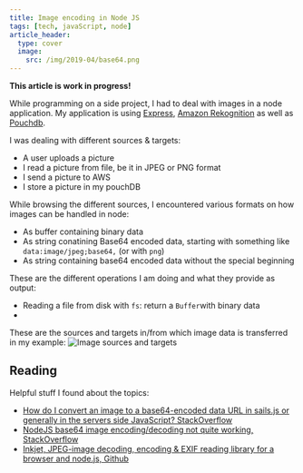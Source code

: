 ```yaml
---
title: Image encoding in Node JS
tags: [tech, javaScript, node]
article_header:
  type: cover
  image:
    src: /img/2019-04/base64.png
---
```


**This article is work in progress!**


While programming on a side project, I had to deal with images in a node application. My application is using [Express](https://expressjs.com/), [Amazon Rekognition](https://aws.amazon.com/rekognition/) as well as [Pouchdb](https://pouchdb.com/).

I was dealing with different sources & targets:
* A user uploads a picture
* I read a picture from file, be it in JPEG or PNG format
* I send a picture to AWS
* I store a picture in my pouchDB

While browsing the different sources, I encountered various formats on how images can be handled in node:

* As buffer containing binary data
* As string conatining Base64 encoded data, starting with something like `data:image/jpeg;base64,` (or with `png`)
* As string containing base64 encoded data without the special beginning

These are the different operations I am doing and what they provide as output:
* Reading a file from disk with `fs`: return a `Buffer`with binary data
* 

These are the sources and targets in/from which image data is transferred in my example:
![Image sources and targets](https://docs.google.com/drawings/d/e/2PACX-1vTaOoDUdKWZ9q05WH1LX1Yz_JbismNFdrYMoFYYsbU410xf23mi4GxRv_ZvhIQipnLDXunKU5eCh-Ju/pub?w=960&amp;h=720)

## Reading

Helpful stuff I found about the topics:

* [How do I convert an image to a base64-encoded data URL in sails.js or generally in the servers side JavaScript? StackOverflow](https://stackoverflow.com/questions/24523532/how-do-i-convert-an-image-to-a-base64-encoded-data-url-in-sails-js-or-generally)
* [NodeJS base64 image encoding/decoding not quite working, StackOverflow](https://stackoverflow.com/questions/8110294/nodejs-base64-image-encoding-decoding-not-quite-working)
* [Inkjet, JPEG-image decoding, encoding & EXIF reading library for a browser and node.js, Github](https://github.com/gchudnov/inkjet/blob/master/README.md)